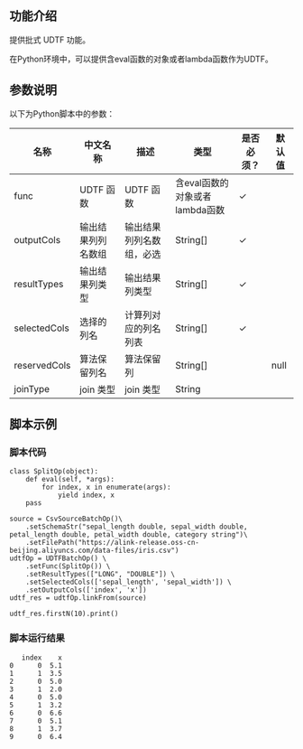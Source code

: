 ## 功能介绍

提供批式 UDTF 功能。

在Python环境中，可以提供含eval函数的对象或者lambda函数作为UDTF。

## 参数说明

以下为Python脚本中的参数：

| 名称 | 中文名称 | 描述 | 类型 | 是否必须？ | 默认值 |
| --- | --- | --- | --- | --- | --- |
| func | UDTF 函数 | UDTF 函数 | 含eval函数的对象或者lambda函数 | ✓ |
| outputCols | 输出结果列列名数组 | 输出结果列列名数组，必选 | String[] | ✓ |  |
| resultTypes | 输出结果列类型 | 输出结果列类型 | String[] | ✓ |  |
| selectedCols | 选择的列名 | 计算列对应的列名列表 | String[] | ✓ |  |
| reservedCols | 算法保留列名 | 算法保留列 | String[] |  | null |
| joinType  | join 类型 | join 类型 | String | | |

## 脚本示例

### 脚本代码

```
class SplitOp(object):
    def eval(self, *args):
        for index, x in enumerate(args):
            yield index, x
    pass

source = CsvSourceBatchOp()\
    .setSchemaStr("sepal_length double, sepal_width double, petal_length double, petal_width double, category string")\
    .setFilePath("https://alink-release.oss-cn-beijing.aliyuncs.com/data-files/iris.csv")
udtfOp = UDTFBatchOp() \
    .setFunc(SplitOp()) \
    .setResultTypes(["LONG", "DOUBLE"]) \
    .setSelectedCols(['sepal_length', 'sepal_width']) \
    .setOutputCols(['index', 'x'])
udtf_res = udtfOp.linkFrom(source)

udtf_res.firstN(10).print()
```


### 脚本运行结果

```
   index    x
0      0  5.1
1      1  3.5
2      0  5.0
3      1  2.0
4      0  5.0
5      1  3.2
6      0  6.6
7      0  5.1
8      1  3.7
9      0  6.4
```

